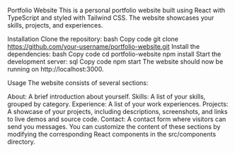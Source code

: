 Portfolio Website
This is a personal portfolio website built using React with TypeScript and styled with Tailwind CSS. The website showcases your skills, projects, and experiences.

Installation
Clone the repository:
bash
Copy code
git clone https://github.com/your-username/portfolio-website.git
Install the dependencies:
bash
Copy code
cd portfolio-website
npm install
Start the development server:
sql
Copy code
npm start
The website should now be running on http://localhost:3000.

Usage
The website consists of several sections:

About: A brief introduction about yourself.
Skills: A list of your skills, grouped by category.
Experience: A list of your work experiences.
Projects: A showcase of your projects, including descriptions, screenshots, and links to live demos and source code.
Contact: A contact form where visitors can send you messages.
You can customize the content of these sections by modifying the corresponding React components in the src/components directory.
